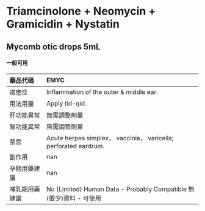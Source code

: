 # Triamcinolone + Neomycin + Gramicidin + Nystatin

## Mycomb otic drops 5mL

#### 一般可用

| 藥品代碼       | EMYC                                                                |
|:---------------|:--------------------------------------------------------------------|
| 適應症         | Inflammation of the outer & middle ear.                             |
| 用法用量       | Apply tid-qid.                                                      |
| 肝功能異常     | 無需調整劑量                                                        |
| 腎功能異常     | 無需調整劑量                                                        |
| 禁忌           | Acute herpes simplex， vaccinia， varicella; perforated eardrum.    |
| 副作用         | nan                                                                 |
| 孕期用藥建議   | nan                                                                 |
| 哺乳期用藥建議 | No (Limited) Human Data - Probably Compatible 無(很少)資料 - 可使用 |

